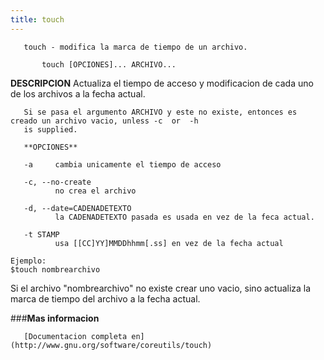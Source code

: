 ```yaml
---
title: touch
---
```

       touch - modifica la marca de tiempo de un archivo.
       
```
       touch [OPCIONES]... ARCHIVO...
```
**DESCRIPCION**
       Actualiza el tiempo de acceso y modificacion de cada uno de los archivos a la fecha actual.

       Si se pasa el argumento ARCHIVO y este no existe, entonces es creado un archivo vacio, unless -c  or  -h
       is supplied.

       **OPCIONES**

       -a     cambia unicamente el tiempo de acceso

       -c, --no-create
              no crea el archivo

       -d, --date=CADENADETEXTO
              la CADENADETEXTO pasada es usada en vez de la feca actual.

       -t STAMP
              usa [[CC]YY]MMDDhhmm[.ss] en vez de la fecha actual
              
              
 ```
 Ejemplo:
 $touch nombrearchivo
 ```
 Si el archivo "nombrearchivo" no existe crear uno vacio, sino actualiza la marca de tiempo del archivo a la fecha actual.


###**Mas informacion**

       [Documentacion completa en](http://www.gnu.org/software/coreutils/touch)
